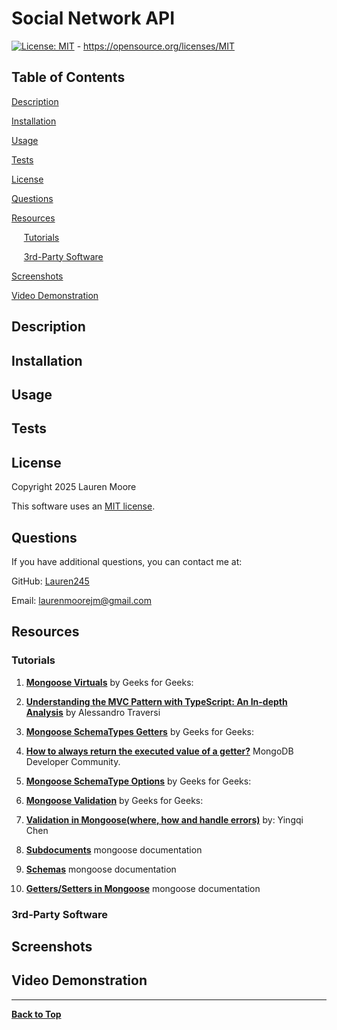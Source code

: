 # Social Network API
[![License: MIT](https://img.shields.io/badge/License-MIT-yellow.svg)](https://opensource.org/licenses/MIT) - https://opensource.org/licenses/MIT

## Table of Contents 
[Description](#description)

[Installation](#installation)

[Usage](#usage)

[Tests](#tests)

[License](#license)

[Questions](#questions)

[Resources](#resources)

&nbsp;&nbsp;&nbsp;&nbsp;&nbsp;[Tutorials](#tutorials)

&nbsp;&nbsp;&nbsp;&nbsp;&nbsp;[3rd-Party Software](#3rd-party-software)

[Screenshots](#screenshots)

[Video Demonstration](#video-demonstration)

## Description

## Installation

## Usage

## Tests

## License
Copyright 2025 Lauren Moore

This software uses an [MIT license](https://opensource.org/license/MIT).

## Questions
If you have additional questions, you can contact me at: 

GitHub: [Lauren245](https://github.com/Lauren245)

Email: laurenmoorejm@gmail.com

## Resources

### Tutorials
1. **[Mongoose Virtuals](https://www.geeksforgeeks.org/mongoose-virtuals/)** by Geeks for Geeks:

2. **[Understanding the MVC Pattern with TypeScript: An In-depth Analysis](https://medium.com/@alessandro.traversi/understanding-the-mvc-pattern-with-typescript-an-in-depth-analysis-5a5d6f2d61a4)** by Alessandro Traversi

3. **[Mongoose SchemaTypes Getters](https://www.geeksforgeeks.org/mongoose-schematypes-getters/)** by Geeks for Geeks:

4. **[How to always return the executed value of a getter?](https://www.mongodb.com/community/forums/t/how-to-always-return-the-executed-value-of-a-getter/153060)** MongoDB Developer Community.

5. **[Mongoose SchemaType Options](https://www.geeksforgeeks.org/mongoose-schematype-options/)** by Geeks for Geeks:

6. **[Mongoose Validation](https://www.geeksforgeeks.org/mongoose-validation/)** by Geeks for Geeks:

7. **[Validation in Mongoose(where, how and handle errors)](https://chanwingkeihaha.medium.com/validation-in-mongoose-where-how-and-handle-errors-b44f68cccae3)**
by: Yingqi Chen

8. **[Subdocuments](https://mongoosejs.com/docs/subdocs.html)** mongoose documentation

9. **[Schemas](https://mongoosejs.com/docs/guide.html)** mongoose documentation

10. **[Getters/Setters in Mongoose](https://mongoosejs.com/docs/tutorials/getters-setters.html)** mongoose documentation

### 3rd-Party Software

## Screenshots

## Video Demonstration

---

**[Back to Top](#social-network-api)**